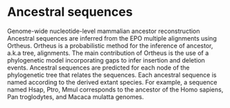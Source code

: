 # Ancestral sequences

Genome-wide nucleotide-level mammalian ancestor reconstruction
Ancestral sequences are inferred from the EPO multiple alignments using Ortheus. Ortheus is a probabilistic method for the inference of ancestor, a.k.a tree, alignments. The main contribution of Ortheus is the use of a phylogenetic model incorporating gaps to infer insertion and deletion events. Ancestral sequences are predicted for each node of the phylogenetic tree that relates the sequences. Each ancestral sequence is named according to the derived extant species. For example, a sequence named Hsap, Ptro, Mmul corresponds to the ancestor of the Homo sapiens, Pan troglodytes, and Macaca mulatta genomes.
